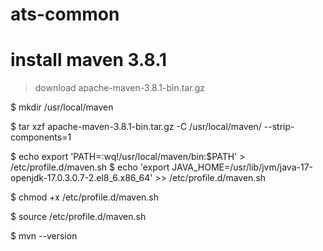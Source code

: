 # ats-common
# install maven 3.8.1
>download apache-maven-3.8.1-bin.tar.gz

$ mkdir /usr/local/maven

$ tar xzf apache-maven-3.8.1-bin.tar.gz -C /usr/local/maven/ --strip-components=1

$ echo export 'PATH=:wq!/usr/local/maven/bin:$PATH' > /etc/profile.d/maven.sh
$ echo 'export JAVA_HOME=/usr/lib/jvm/java-17-openjdk-17.0.3.0.7-2.el8_6.x86_64' >> /etc/profile.d/maven.sh

$ chmod +x /etc/profile.d/maven.sh

$ source /etc/profile.d/maven.sh

$ mvn --version
